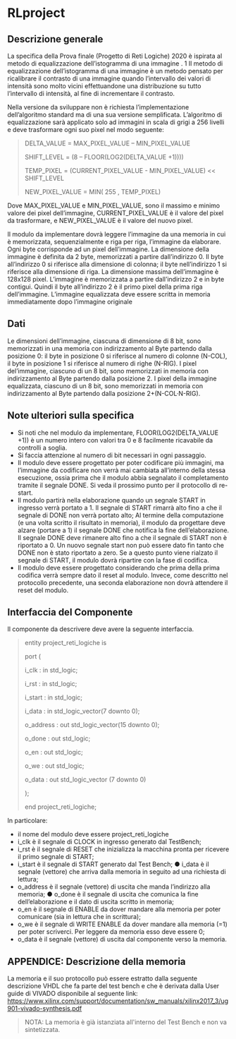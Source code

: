 # RLproject

## Descrizione generale
La specifica della Prova finale (Progetto di Reti Logiche) 2020 è ispirata al metodo di equalizzazione dell’istogramma di una immagine . 1
Il metodo di equalizzazione dell’istogramma di una immagine è un metodo pensato per ricalibrare il contrasto di una immagine quando l’intervallo dei valori di intensità sono molto vicini effettuandone una distribuzione su tutto l’intervallo di intensità, al fine di incrementare il contrasto.

Nella versione da sviluppare non è richiesta l’implementazione dell’algoritmo standard ma di una sua versione semplificata. L’algoritmo di equalizzazione sarà applicato solo ad immagini in scala di grigi a 256 livelli e deve trasformare ogni suo pixel nel modo seguente:

> DELTA_VALUE = MAX_PIXEL_VALUE – MIN_PIXEL_VALUE 
>
> SHIFT_LEVEL = (8 – FLOOR(LOG2(DELTA_VALUE +1)))) 
> 
> TEMP_PIXEL = (CURRENT_PIXEL_VALUE - MIN_PIXEL_VALUE) << SHIFT_LEVEL 
> 
> NEW_PIXEL_VALUE = MIN( 255 , TEMP_PIXEL)

Dove MAX_PIXEL_VALUE e MIN_PIXEL_VALUE, sono il massimo e minimo valore dei pixel dell’immagine, CURRENT_PIXEL_VALUE è il valore del pixel da trasformare, e NEW_PIXEL_VALUE è il valore del nuovo pixel.

Il modulo da implementare dovrà leggere l’immagine da una memoria in cui è memorizzata, sequenzialmente e riga per riga, l’immagine da elaborare. Ogni byte corrisponde ad un pixel dell’immagine. La dimensione della immagine è definita da 2 byte, memorizzati a partire dall’indirizzo 0. Il byte all’indirizzo 0 si riferisce alla dimensione di colonna; il byte nell’indirizzo 1 si riferisce alla dimensione di riga. La dimensione massima dell’immagine è 128x128 pixel. L’immagine è memorizzata a partire dall’indirizzo 2 e in byte contigui. Quindi il byte all’indirizzo 2 è il primo pixel della prima riga dell’immagine.
L’immagine equalizzata deve essere scritta in memoria immediatamente dopo l’immagine originale

## Dati
Le dimensioni dell’immagine, ciascuna di dimensione di 8 bit, sono memorizzati in una memoria con indirizzamento al Byte partendo dalla posizione 0: il byte in posizione 0 si riferisce al numero di colonne (N-COL), il byte in posizione 1 si riferisce al numero di righe (N-RIG). I pixel del’immagine, ciascuno di un 8 bit, sono memorizzati in memoria con indirizzamento al Byte partendo dalla posizione 2. I pixel della immagine equalizzata, ciascuno di un 8 bit, sono memorizzati in memoria con indirizzamento al Byte partendo dalla posizione 2+(N-COL·N-RIG).

## Note ulteriori sulla specifica
- Si noti che nel modulo da implementare, FLOOR(LOG2(DELTA_VALUE +1)) è un numero intero con valori tra 0 e 8 facilmente ricavabile da controlli a soglia.
- Si faccia attenzione al numero di bit necessari in ogni passaggio.
-  Il modulo deve essere progettato per poter codificare più immagini, ma l’immagine da codificare non verrà mai cambiata all’interno della stessa esecuzione, ossia prima che il modulo abbia segnalato il completamento tramite il segnale DONE. Si veda il prossimo punto per il protocollo di re-start.
-   Il modulo partirà nella elaborazione quando un segnale START in ingresso verrà portato a 1. Il segnale di START rimarrà alto fino a che il segnale di DONE non verrà portato alto; Al termine della computazione (e una volta scritto il risultato in memoria), il modulo da progettare deve alzare (portare a 1) il segnale DONE che notifica la fine dell’elaborazione. Il segnale DONE deve rimanere alto fino a che il segnale di START non è riportato a 0. Un nuovo segnale start non può essere dato fin tanto che DONE non è stato riportato a zero. Se a questo punto viene rialzato il segnale di START, il modulo dovrà ripartire con la fase di codifica.
-   Il modulo deve essere progettato considerando che prima della prima codifica verrà sempre dato il reset al modulo. Invece, come descritto nel protocollo precedente, una seconda elaborazione non dovrà attendere il reset del modulo.

## Interfaccia del Componente
Il componente da descrivere deve avere la seguente interfaccia. 

> entity project_reti_logiche is 
> 
> port ( 
> 
> i_clk     : in std_logic;  
> 
> i_rst     : in std_logic;  
> 
> i_start   : in std_logic; 
>  
> i_data    : in std_logic_vector(7 downto 0); 
>  
> o_address : out std_logic_vector(15 downto 0); 
>  
> o_done    : out std_logic;  
> 
> o_en      : out std_logic;  
> 
> o_we      : out std_logic;  
> 
> o_data    : out std_logic_vector (7 downto 0) 
> 
> ); 
> 
> end project_reti_logiche; 

In particolare:
- il nome del modulo deve essere project_reti_logiche
- i_clk è il segnale di CLOCK in ingresso generato dal TestBench;
- i_rst è il segnale di RESET che inizializza la macchina pronta per ricevere il primo
segnale di START; 
- i_start è il segnale di START generato dal Test Bench; ● i_data è il segnale (vettore) che arriva dalla memoria in seguito ad una richiesta di
lettura; 
- o_address è il segnale (vettore) di uscita che manda l’indirizzo alla memoria; ● o_done è il segnale di uscita che comunica la fine dell’elaborazione e il dato di uscita
scritto in memoria; 
- o_en è il segnale di ENABLE da dover mandare alla memoria per poter comunicare
(sia in lettura che in scrittura); 
- o_we è il segnale di WRITE ENABLE da dover mandare alla memoria (=1) per poter
scriverci. Per leggere da memoria esso deve essere 0; 
- o_data è il segnale (vettore) di uscita dal componente verso la memoria.

## APPENDICE: Descrizione della memoria
La memoria e il suo protocollo può essere estratto dalla seguente descrizione VHDL che fa parte del test bench e che è derivata dalla User guide di VIVADO disponibile al seguente link: https://www.xilinx.com/support/documentation/sw_manuals/xilinx2017_3/ug901-vivado-synthesis.pdf

> NOTA: La memoria è già istanziata all'interno del Test Bench e non va sintetizzata.







